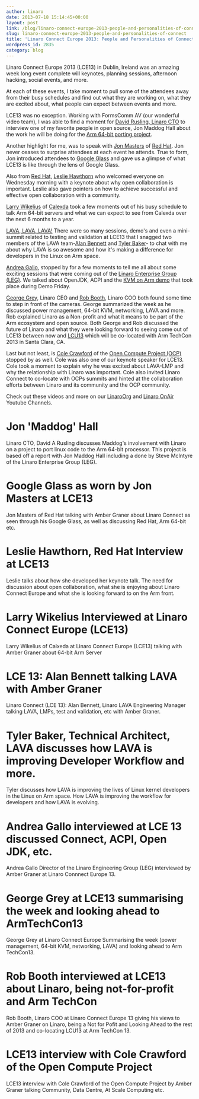 ```yaml
---
author: linaro
date: 2013-07-18 15:14:45+00:00
layout: post
link: /blog/linaro-connect-europe-2013-people-and-personalities-of-connect/
slug: linaro-connect-europe-2013-people-and-personalities-of-connect
title: 'Linaro Connect Europe 2013: People and Personalities of Connect'
wordpress_id: 2835
category: blog
---
```


Linaro Connect Europe 2013 (LCE13) in Dublin, Ireland was an amazing week long event complete will keynotes, planning sessions, afternoon hacking, social events, and more.

At each of these events, I take moment to pull some of the attendees away from their busy schedules and find out what they are working on, what they are excited about, what people can expect between events and more.

LCE13 was no exception. Working with FormsComm AV (our wonderful video team), I was able to find a moment for [David Rusling, Linaro CTO](/blog/its-all-maddogs-fault-proclaims-david-rusling-linaro-cto/) to interview one of my favorite people in open source, Jon Maddog Hall about the work he will be doing for the [Arm 64-bit porting project](http://youtu.be/W7fwu4t5Gtc).

Another highlight for me, was to speak with [Jon Masters](https://web.archive.org/web/2019*/https://plus.google.com/106265217227408958782/posts) of [Red Hat](http://www.redhat.com/). Jon never ceases to surprise attendees at each event he attends. True to form, Jon introduced attendees to [Google Glass](http://www.google.com/glass/start/) and gave us a glimpse of what LCE13 is like through the lens of Google Glass.

Also from [Red Hat](http://www.redhat.com/), [Leslie Hawthorn](https://www.google.com/url?sa=t&rct=j&q=&esrc=s&source=web&cd=1&cad=rja&ved=0CCwQFjAA&url=http%3A%2F%2Fhawthornlandings.org%2F&ei=vQLoUe7kH9Ww4AOimYDoBQ&usg=AFQjCNGR-S4V1kzg4BbKOHea-IQU_5WreQ&sig2=sGKCFVT0t9ChkMW5auaNyw&bvm=bv.49478099,d.dmg) who welcomed everyone on Wednesday morning with a keynote about why open collaboration is important. Leslie also gave pointers on how to achieve successful and effective open collaboration with a community.

[Larry Wikelius](http://silverlining-systems.com/) of [Calexda](http://silverlining-systems.com//) took a few moments out of his busy schedule to talk Arm 64-bit servers and what we can expect to see from Calexda over the next 6 months to a year.

[LAVA, LAVA, LAVA!](/engineering/core/) There were so many sessions, demo's and even a mini-summit related to testing and validation at LCE13 that I snagged two members of the LAVA team-[Alan Bennett](/about/) and [Tyler Baker](/about/)- to chat with me about why LAVA is so awesome and how it's making a difference for developers in the Linux on Arm space.

[Andrea Gallo](/about/), stopped by for a few moments to tell me all about some exciting sessions that were coming out of the [Linaro Enterprise Group (LEG)](/engineering/datacenter-and-cloud/). We talked about OpenJDK, ACPI and the [KVM on Arm demo](/news/linaro-launches-opendataplane-odp-project-deliver-open-source-cross-platform-interoperability-networking-platforms/) that took place during Demo Friday.

[George Grey](/about/team/), Linaro CEO and [Rob Booth](/about/), Linaro COO both found some time to step in front of the cameras. George summarized the week as he discussed power management, 64-bit KVM, networking, LAVA and more. Rob explained Linaro as a Non-profit and what it means to be part of the Arm ecosystem and open source. Both George and Rob discussed the future of Linaro and what they were looking forward to seeing come out of LCE13 between now and [LCU13](https://connect.linaro.org/lcu13/) which will be co-located with Arm TechCon 2013 in Santa Clara, CA.

Last but not least, is [Cole Crawford](http://www.opencompute.org/news/cole-crawford-joins-the-foundation-as-coo/) of the [Open Compute Project (OCP)](http://www.opencompute.org/) stopped by as well. Cole was also one of our keynote speaker for LCE13. Cole took a moment to explain why he was excited about LAVA-LMP and why the relationship with Linaro was important. Cole also invited Linaro Connect to co-locate with OCPs summits and hinted at the collaboration efforts between Linaro and its community and the OCP community.

Check out these videos and more on our [LinaroOrg](http://www.youtube.com/user/LinaroOrg) and [Linaro OnAir](http://www.youtube.com/user/LinaroOnAir) Youtube Channels.

# Jon 'Maddog' Hall

Linaro CTO, David A Rusling discusses Maddog's involvement with Linaro on a project to port linux code to the Arm 64-bit processor. This project is based off a report with Jon Maddog Hall including a done by Steve McIntyre of the Linaro Enterprise Group (LEG).

# Google Glass as worn by Jon Masters at LCE13

Jon Masters of Red Hat talking with Amber Graner about Linaro Connect as seen through his Google Glass, as well as discussing Red Hat, Arm 64-bit etc.

# Leslie Hawthorn, Red Hat Interview at LCE13

Leslie talks about how she developed her keynote talk. The need for discussion about open collaboration, what she is enjoying about Linaro Connect Europe and what she is looking forward to on the Arm front.

# Larry Wikelius Interviewed at Linaro Connect Europe (LCE13)

Larry Wikelius of Calxeda at Linaro Connect Europe (LCE13) talking with Amber Graner about 64-bit Arm Server

# LCE 13: Alan Bennett talking LAVA with Amber Graner

Linaro Connect (LCE 13): Alan Bennett, Linaro LAVA Engineering Manager talking LAVA, LMPs, test and validation, etc with Amber Graner.

# Tyler Baker, Technical Architect, LAVA discusses how LAVA is improving Developer Workflow and more.

Tyler discusses how LAVA is improving the lives of Linux kernel developers in the Linux on Arm space. How LAVA is improving the workflow for developers and how LAVA is evolving.

# Andrea Gallo interviewed at LCE 13 discussed Connect, ACPI, Open JDK, etc.

Andrea Gallo Director of the Linaro Engineering Group (LEG) interviewed by Amber Graner at Linaro Connnect Europe 13.

# George Grey at LCE13 summarising the week and looking ahead to ArmTechCon13

George Grey at Linaro Connect Europe Summarising the week (power management, 64-bit KVM, networking, LAVA) and looking ahead to Arm TechCon13.

# Rob Booth interviewed at LCE13 about Linaro, being not-for-profit and Arm TechCon

Rob Booth, Linaro COO at Linaro Connect Europe 13 giving his views to Amber Graner on Linaro, being a Not for Pofit and Looking Ahead to the rest of 2013 and co-locating LCU13 at Arm TechCon 13.

# LCE13 interview with Cole Crawford of the Open Compute Project

LCE13 interview with Cole Crawford of the Open Compute Project by Amber Graner talking Community, Data Centre, At Scale Computing etc.